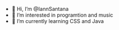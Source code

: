 - 👋 Hi, I’m @IannSantana
- 👀 I’m interested in programtion and music
- 🌱 I’m currently learning CSS and Java

<!---
IannSantana/IannSantana is a ✨ special ✨ repository because its `README.md` (this file) appears on your GitHub profile.
You can click the Preview link to take a look at your changes.
--->
